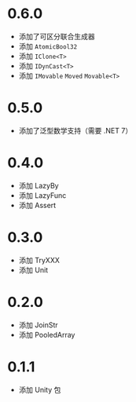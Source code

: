 # 0.6.0
  - 添加了可区分联合生成器
  - 添加 `AtomicBool32`
  - 添加 `IClone<T>`
  - 添加 `IDynCast<T>`
  - 添加 `IMovable` `Moved` `Movable<T>`

# 0.5.0
  - 添加了泛型数学支持（需要 .NET 7）

# 0.4.0
  - 添加 LazyBy
  - 添加 LazyFunc
  - 添加 Assert

# 0.3.0
  - 添加 TryXXX
  - 添加 Unit

# 0.2.0
  - 添加 JoinStr
  - 添加 PooledArray

# 0.1.1
  - 添加 Unity 包
